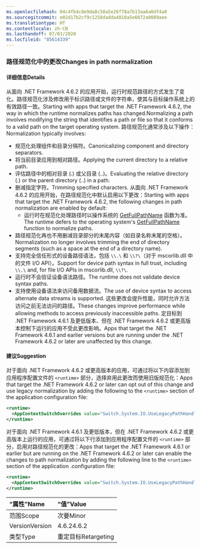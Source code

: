 ```yaml
---
ms.openlocfilehash: 04c4fb4c8e9da8c58a5e26f78a7b13aa6a0df4a0
ms.sourcegitcommit: e02d17b2cf9c1258dadda4810a5e6072a0089aee
ms.translationtype: HT
ms.contentlocale: zh-CN
ms.lasthandoff: 07/01/2020
ms.locfileid: "85614339"
---
```

### <a name="changes-in-path-normalization"></a><span data-ttu-id="88db5-101">路径规范化中的更改</span><span class="sxs-lookup"><span data-stu-id="88db5-101">Changes in path normalization</span></span>

#### <a name="details"></a><span data-ttu-id="88db5-102">详细信息</span><span class="sxs-lookup"><span data-stu-id="88db5-102">Details</span></span>

<span data-ttu-id="88db5-103">从面向 .NET Framework 4.6.2 的应用开始，运行时规范路径的方式发生了变化。路径规范化涉及修改用于标识路径或文件的字符串，使其与目标操作系统上的有效路径一致。</span><span class="sxs-lookup"><span data-stu-id="88db5-103">Starting with apps that target the .NET Framework 4.6.2, the way in which the runtime normalizes paths has changed.Normalizing a path involves modifying the string that identifies a path or file so that it conforms to a valid path on the target operating system.</span></span> <span data-ttu-id="88db5-104">路径规范化通常涉及以下操作：</span><span class="sxs-lookup"><span data-stu-id="88db5-104">Normalization typically involves:</span></span>

- <span data-ttu-id="88db5-105">规范化处理组件和目录分隔符。</span><span class="sxs-lookup"><span data-stu-id="88db5-105">Canonicalizing component and directory separators.</span></span>
- <span data-ttu-id="88db5-106">将当前目录应用到相对路径。</span><span class="sxs-lookup"><span data-stu-id="88db5-106">Applying the current directory to a relative path.</span></span>
- <span data-ttu-id="88db5-107">评估路径中的相对目录 (.) 或父目录 (..)。</span><span class="sxs-lookup"><span data-stu-id="88db5-107">Evaluating the relative directory (.) or the parent directory (..) in a path.</span></span>
- <span data-ttu-id="88db5-108">删减指定字符。</span><span class="sxs-lookup"><span data-stu-id="88db5-108">Trimming specified characters.</span></span>
<span data-ttu-id="88db5-109">从面向 .NET Framework 4.6.2 的应用开始，在路径规范化中默认启用以下更改：</span><span class="sxs-lookup"><span data-stu-id="88db5-109">Starting with apps that target the .NET Framework 4.6.2, the following changes in path normalization are enabled by default:</span></span>
  - <span data-ttu-id="88db5-110">运行时在规范化处理路径时以操作系统的 [GetFullPathName](https://docs.microsoft.com/windows/desktop/api/fileapi/nf-fileapi-getfullpathnamew) 函数为准。</span><span class="sxs-lookup"><span data-stu-id="88db5-110">The runtime defers to the operating system's [GetFullPathName](https://docs.microsoft.com/windows/desktop/api/fileapi/nf-fileapi-getfullpathnamew) function to normalize paths.</span></span>
- <span data-ttu-id="88db5-111">路径规范化再也不用删减目录部分的末尾内容（如目录名称末尾的空格）。</span><span class="sxs-lookup"><span data-stu-id="88db5-111">Normalization no longer involves trimming the end of directory segments (such as a space at the end of a directory name).</span></span>
- <span data-ttu-id="88db5-112">支持完全信任形式的设备路径语法，包括 `\\.\` 和 `\\?\`（对于 mscorlib.dll 中的文件 I/O API）。</span><span class="sxs-lookup"><span data-stu-id="88db5-112">Support for device path syntax in full trust, including `\\.\` and, for file I/O APIs in mscorlib.dll, `\\?\`.</span></span>
- <span data-ttu-id="88db5-113">运行时不会验证设备语法路径。</span><span class="sxs-lookup"><span data-stu-id="88db5-113">The runtime does not validate device syntax paths.</span></span>
- <span data-ttu-id="88db5-114">支持使用设备语法来访问备用数据流。</span><span class="sxs-lookup"><span data-stu-id="88db5-114">The use of device syntax to access alternate data streams is supported.</span></span>
<span data-ttu-id="88db5-115">这些更改会提升性能，同时允许方法访问之前无法访问的路径。</span><span class="sxs-lookup"><span data-stu-id="88db5-115">These changes improve performance while allowing methods to access previously inaccessible paths.</span></span> <span data-ttu-id="88db5-116">定目标到 .NET Framework 4.6.1 及更低版本、但在 .NET Framework 4.6.2 或更高版本控制下运行的应用不受此更改影响。</span><span class="sxs-lookup"><span data-stu-id="88db5-116">Apps that target the .NET Framework 4.6.1 and earlier versions but are running under the .NET Framework 4.6.2 or later are unaffected by this change.</span></span>

#### <a name="suggestion"></a><span data-ttu-id="88db5-117">建议</span><span class="sxs-lookup"><span data-stu-id="88db5-117">Suggestion</span></span>

<span data-ttu-id="88db5-118">对于面向 .NET Framework 4.6.2 或更高版本的应用，可通过将以下内容添加到应用程序配置文件的 `<runtime>` 部分，选择弃用此更改而使用旧版规范化：</span><span class="sxs-lookup"><span data-stu-id="88db5-118">Apps that target the .NET Framework 4.6.2 or later can opt out of this change and use legacy normalization by adding the following to the `<runtime>` section of the application configuration file:</span></span>

```xml
<runtime>
  <AppContextSwitchOverrides value="Switch.System.IO.UseLegacyPathHandling=true" />
</runtime>
```

<span data-ttu-id="88db5-119">对于面向 .NET Framework 4.6.1 及更低版本，但在 .NET Framework 4.6.2 或更高版本上运行的应用，可通过将以下行添加到应用程序配置文件的 `<runtime>` 部分，启用对路径规范化的更改：</span><span class="sxs-lookup"><span data-stu-id="88db5-119">Apps that target the .NET Framework 4.6.1 or earlier but are running on the .NET Framework 4.6.2 or later can enable the changes to path normalization by adding the following line to the `<runtime>` section of the application .configuration file:</span></span>

```xml
<runtime>
  <AppContextSwitchOverrides value="Switch.System.IO.UseLegacyPathHandling=false" />
</runtime>
```

| <span data-ttu-id="88db5-120">“属性”</span><span class="sxs-lookup"><span data-stu-id="88db5-120">Name</span></span>    | <span data-ttu-id="88db5-121">“值”</span><span class="sxs-lookup"><span data-stu-id="88db5-121">Value</span></span>       |
|:--------|:------------|
| <span data-ttu-id="88db5-122">范围</span><span class="sxs-lookup"><span data-stu-id="88db5-122">Scope</span></span>   | <span data-ttu-id="88db5-123">次要</span><span class="sxs-lookup"><span data-stu-id="88db5-123">Minor</span></span>       |
| <span data-ttu-id="88db5-124">Version</span><span class="sxs-lookup"><span data-stu-id="88db5-124">Version</span></span> | <span data-ttu-id="88db5-125">4.6.2</span><span class="sxs-lookup"><span data-stu-id="88db5-125">4.6.2</span></span>       |
| <span data-ttu-id="88db5-126">类型</span><span class="sxs-lookup"><span data-stu-id="88db5-126">Type</span></span>    | <span data-ttu-id="88db5-127">重定目标</span><span class="sxs-lookup"><span data-stu-id="88db5-127">Retargeting</span></span> |
